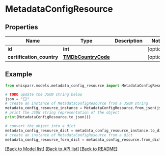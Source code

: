 # MetadataConfigResource


## Properties

Name | Type | Description | Notes
------------ | ------------- | ------------- | -------------
**id** | **int** |  | [optional] 
**certification_country** | [**TMDbCountryCode**](TMDbCountryCode.md) |  | [optional] 

## Example

```python
from whisparr.models.metadata_config_resource import MetadataConfigResource

# TODO update the JSON string below
json = "{}"
# create an instance of MetadataConfigResource from a JSON string
metadata_config_resource_instance = MetadataConfigResource.from_json(json)
# print the JSON string representation of the object
print(MetadataConfigResource.to_json())

# convert the object into a dict
metadata_config_resource_dict = metadata_config_resource_instance.to_dict()
# create an instance of MetadataConfigResource from a dict
metadata_config_resource_form_dict = metadata_config_resource.from_dict(metadata_config_resource_dict)
```
[[Back to Model list]](../README.md#documentation-for-models) [[Back to API list]](../README.md#documentation-for-api-endpoints) [[Back to README]](../README.md)


